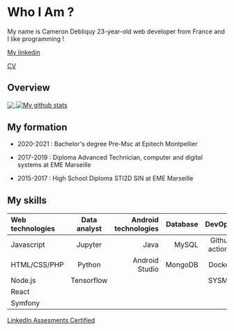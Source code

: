# Who I Am ?

My name is Cameron Debliquy 23-year-old web developer from France and I like programming !

[My linkedin](https://www.linkedin.com/in/cameron-debliquy/)

[CV](https://www.linkedin.com/in/cameron-debliquy-7b0916193/detail/overlay-view/urn:li:fsd_profileTreasuryMedia:(ACoAAC2FGfQByZeNJiApn6tC3F9_gdhUxypDG0Y,1635462853794)/)

## Overview

<a href="https://github.com/anuraghazra/github-readme-stats">
  <img align="center" src="https://github-readme-stats.vercel.app/api/top-langs/?username=Celesxx&theme=dark&langs_count=10" />
</a>
<a href="https://github.com/anuraghazra/github-readme-stats">
  <img align="center" src="https://github-readme-stats.vercel.app/api?username=Celesxx&theme=dark&count_private=true&show_icons=true" alt="My github stats" />
</a>  


## My formation 

- 2020-2021 : Bachelor's degree Pre-Msc at Epitech Montpellier

- 2017-2019 : Diploma Advanced Technician, computer and digital systems at EME Marseille

- 2015-2017 : High School Diploma STI2D SIN at EME Marseille


## My skills


| Web technologies | Data analyst        | Android technologies| Database | DevOps |
| :--------------- |:---------------:| -----:| ------:| ------:|
| Javascript  |   Jupyter       |  Java | MySQL | Github actions |
| HTML/CSS/PHP | Python            |   Android Studio | MongoDB | Docker
| Node.js  | Tensorflow         |     |     | SYSML |
| React|  ||
| Symfony | ||

[LinkedIn Assesments Certified](https://www.linkedin.com/in/cameron-debliquy/)




